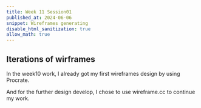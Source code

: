 ```yaml
---
title: Week 11 Session01
published_at: 2024-06-06
snippet: Wireframes generating
disable_html_sanitization: true
allow_math: true
---
```


## Iterations of wirframes

In the week10 work, I already got my first wireframes design  by using Procrate.

And for the further design develop, I chose to use wireframe.cc to continue my work.


